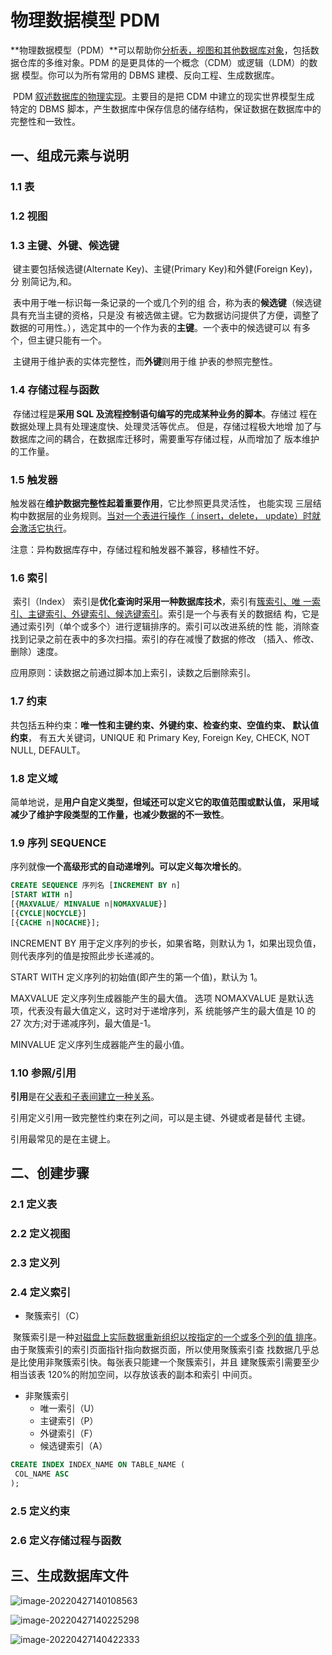 # 物理数据模型 PDM

​	**物理数据模型（PDM）**可以帮助你<u>分析表，视图和其他数据库对象</u>，包括数 据仓库的多维对象。PDM 的是更具体的一个概念（CDM）或逻辑（LDM）的数据 模型。你可以为所有常用的 DBMS 建模、反向工程、生成数据库。

​	PDM <u>叙述数据库的物理实现</u>。主要目的是把 CDM 中建立的现实世界模型生成 特定的 DBMS 脚本，产生数据库中保存信息的储存结构，保证数据在数据库中的完整性和一致性。



## 一、组成元素与说明

### 1.1 表

### 1.2 视图

### 1.3 主键、外键、候选键

​	键主要包括候选键(Alternate Key)、主键(Primary Key)和外健(Foreign Key)，分 别简记为,和。

​	表中用于唯一标识每一条记录的一个或几个列的组 合，称为表的**候选键**（候选键具有充当主键的资格，只是没 有被选做主键。它为数据访问提供了方便，调整了数据的可用性。），选定其中的一个作为表的**主键**。一个表中的候选键可以 有多个，但主键只能有一个。

​	主键用于维护表的实体完整性，而**外键**则用于维 护表的参照完整性。

### 1.4 存储过程与函数

​	存储过程是**采用 SQL 及流程控制语句编写的完成某种业务的脚本**。存储过 程在数据处理上具有处理速度快、处理灵活等优点。 但是，存储过程极大地增 加了与数据库之间的耦合，在数据库迁移时，需要重写存储过程，从而增加了 版本维护的工作量。

### 1.5 触发器

​	触发器在**维护数据完整性起着重要作用**，它比参照更具灵活性， 也能实现 三层结构中数据层的业务规则。<u>当对一个表进行操作（ insert，delete， update）时就会激活它执行</u>。

注意：异构数据库存中，存储过程和触发器不兼容，移植性不好。

### 1.6 索引

​	索引（Index） 索引是**优化查询时采用一种数据库技术**，索引有<u>簇索引、唯 一索引、主键索引、外键索引、候选键索引</u>。索引是一个与表有关的数据结 构，它是通过索引列（单个或多个）进行逻辑排序的。索引可以改进系统的性 能，消除查找到记录之前在表中的多次扫描。索引的存在减慢了数据的修改 （插入、修改、删除）速度。

应用原则：读数据之前通过脚本加上索引，读数之后删除索引。

### 1.7 约束

​	共包括五种约束：**唯一性和主键约束、外键约束、检查约束、空值约束、 默认值约束**， 有五大关键词，UNIQUE 和 Primary Key, Foreign Key, CHECK, NOT  NULL, DEFAULT。

### 1.8 定义域

​	简单地说，是**用户自定义类型，但域还可以定义它的取值范围或默认值， 采用域减少了维护字段类型的工作量，也减少数据的不一致性**。

### 1.9 序列 SEQUENCE

序列就像**一个高级形式的自动递增列。可以定义每次增长的**。

```sql
CREATE SEQUENCE 序列名 [INCREMENT BY n]  
[START WITH n] 
[{MAXVALUE/ MINVALUE n|NOMAXVALUE}] 
[{CYCLE|NOCYCLE}] 
[{CACHE n|NOCACHE}];  
```



INCREMENT BY 用于定义序列的步长，如果省略，则默认为 1，如果出现负值， 则代表序列的值是按照此步长递减的。 

START WITH 定义序列的初始值(即产生的第一个值)，默认为 1。 

MAXVALUE 定义序列生成器能产生的最大值。 选项 NOMAXVALUE 是默认选项，代表没有最大值定义，这时对于递增序列，系 统能够产生的最大值是 10 的 27 次方;对于递减序列，最大值是-1。 

MINVALUE 定义序列生成器能产生的最小值。

### 1.10 参照/引用

**引用**是在<u>父表和子表间建立一种关系</u>。

引用定义引用一致完整性约束在列之间，可以是主键、外键或者是替代 主键。

引用最常见的是在主键上。



## 二、创建步骤

### 2.1 定义表

### 2.2 定义视图

### 2.3 定义列

### 2.4 定义索引

- 聚簇索引（C）

​	聚簇索引是一种<u>对磁盘上实际数据重新组织以按指定的一个或多个列的值 排序</u>。由于聚簇索引的索引页面指针指向数据页面，所以使用聚簇索引查 找数据几乎总是比使用非聚簇索引快。每张表只能建一个聚簇索引，并且 建聚簇索引需要至少相当该表 120%的附加空间，以存放该表的副本和索引 中间页。

- 非聚簇索引
  - 唯一索引（U）
  - 主键索引（P）
  - 外键索引（F）
  - 候选键索引（A）

```sql
CREATE INDEX INDEX_NAME ON TABLE_NAME (
 COL_NAME ASC
);
```

### 2.5 定义约束

### 2.6 定义存储过程与函数



## 三、生成数据库文件

![image-20220427140108563](D:\zyb\project\MyNotes\docs\数据仓库\PowerDesigner\PowerDesigner物理数据模型.resource\image-20220427140108563.png)

![image-20220427140225298](D:\zyb\project\MyNotes\docs\数据仓库\PowerDesigner\PowerDesigner物理数据模型.resource\image-20220427140225298.png)

![image-20220427140422333](D:\zyb\project\MyNotes\docs\数据仓库\PowerDesigner\PowerDesigner物理数据模型.resource\image-20220427140422333.png)
